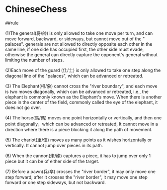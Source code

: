 # ChineseChess

##rule

(1)The general(将/帥) is only allowed to take one move per turn, and can move forward, backward, or sideways, but cannot move out of the " palaces". generals are not allowed to directly opposite each other in the same line, if one side has occupied first, the other side must evade, otherwise the general can directly capture the opponent's general without limiting the number of steps.

(2)Each move of the guard (仕/士) is only allowed to take one step along the diagonal line of the "palaces", which can be advanced or retreated.

(3) The Elephant(相/象) cannot cross the "river boundary", and each move is two moves diagonally, which can be advanced or retreated, i.e., the elephant is commonly known as the Elephant's move. When there is another piece in the center of the field, commonly called the eye of the elephant, it does not go over.

(4) The horse(馬/傌) moves one point horizontally or vertically, and then one point diagonally，which can be advanced or retreated, It cannot move in a direction where there is a piece blocking it along the path of movement.

(5) The chariot(車/俥) moves as many points as it wishes horizontally or vertically. It cannot jump over pieces in its path.

(6) When the cannon(炮/砲) captures a piece, it has to jump over only 1 piece but it can be of either side of the target.

(7) Before a pawn(兵/卒) crosses the "river border", it may only move one step forward; after it crosses the "river border", it may move one step forward or one step sideways, but not backward.